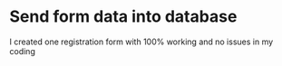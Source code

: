 # Send form data into database
I created one registration form with 100% working and no issues in my coding
